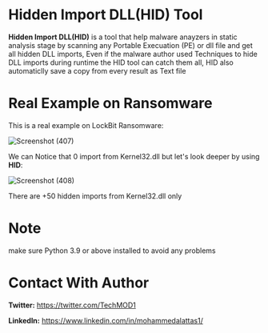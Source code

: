 # Hidden Import DLL(HID) Tool
**Hidden Import DLL(HID)** is a tool that help malware anayzers in static analysis stage by scanning any Portable Execuation (PE) or dll file and get all hidden DLL imports, 
Even if the malware author used Techniques to hide DLL imports during runtime the HID tool can catch them all, HID also automaticlly save a copy from every result as Text file

# Real Example on Ransomware
This is a real example on LockBit Ransomware:

![Screenshot (407)](https://user-images.githubusercontent.com/72650499/131379700-31900b8a-5767-4399-87cc-b5040b461214.png)

We can Notice that 0 import from Kernel32.dll but let's look deeper by using **HID**:

![Screenshot (408)](https://user-images.githubusercontent.com/72650499/131379910-230f11e9-5a50-4f39-bc25-4033d410460e.png)

There are +50 hidden imports from Kernel32.dll only
# Note
make sure Python 3.9 or above installed to avoid any problems  

# Contact With Author 
**Twitter:**  https://twitter.com/TechMOD1

**LinkedIn:** https://www.linkedin.com/in/mohammedalattas1/
